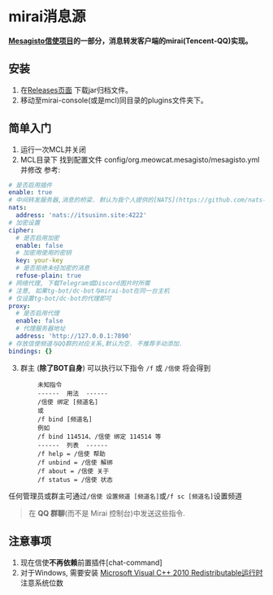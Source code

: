 # mirai消息源
**[Mesagisto信使项目](https://github.com/MeowCat-Studio/mesagisto)的一部分，消息转发客户端的mirai(Tencent-QQ)实现。**

## 安装
  1. 在[Releases页面](https://github.com/MeowCat-Studio/mirai-message-source/releases) 下载jar归档文件。
  2. 移动至mirai-console(或是mcl)同目录的plugins文件夹下。
## 简单入门
  1. 运行一次MCL并关闭
  2. MCL目录下 找到配置文件 config/org.meowcat.mesagisto/mesagisto.yml 并修改
  参考:
  ```yaml
  # 是否启用插件
  enable: true
  # 中间转发服务器,消息的桥梁. 默认为我个人提供的[NATS](https://github.com/nats-io/nats-server)服务器
  nats:
    address: 'nats://itsusinn.site:4222'
  # 加密设置
  cipher:
    # 是否启用加密
    enable: false
    # 加密用使用的密钥
    key: your-key
    # 是否拒绝未经加密的消息
    refuse-plain: true
  # 网络代理, 下载Telegram或Discord图片时所需
  # 注意, 如果tg-bot/dc-bot与mirai-bot在同一台主机
  # 仅设置tg-bot/dc-bot的代理即可
  proxy:
    # 是否启用代理
    enable: false
    # 代理服务器地址
    address: 'http://127.0.0.1:7890'
  # 存放信使频道与QQ群的对应关系,默认为空. 不推荐手动添加.
  bindings: {}
  ```
  3. 群主 (**除了BOT自身**) 可以执行以下指令 `/f` 或 `/信使` 将会得到
  ```
          未知指令
          ------  用法  ------
          /信使 绑定 [频道名]
          或 
          /f bind [频道名]
          例如
          /f bind 114514、/信使 绑定 114514 等
          ------  列表  ------
          /f help = /信使 帮助
          /f unbind = /信使 解绑
          /f about = /信使 关于
          /f status = /信使 状态
  ```
  任何管理员或群主可通过`/信使 设置频道 [频道名]`或`/f sc [频道名]`设置频道

  > 在 **QQ 群聊**(而不是 Mirai 控制台)中发送这些指令.
## 注意事项
  1. 现在信使**不再依赖**前置插件[chat-command]
  2. 对于Windows, 需要安装 [Microsoft Visual C++ 2010 Redistributable运行时](https://www.microsoft.com/en-us/download/details.aspx?id=26999) 注意系统位数
